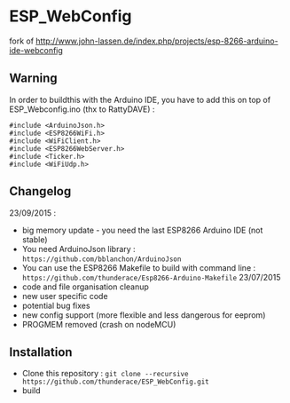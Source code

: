 # ESP_WebConfig
fork of http://www.john-lassen.de/index.php/projects/esp-8266-arduino-ide-webconfig

## Warning
In order to buildthis with the Arduino IDE, you have to add this on top of ESP_Webconfig.ino (thx to  RattyDAVE) :
```
#include <ArduinoJson.h>
#include <ESP8266WiFi.h>
#include <WiFiClient.h>
#include <ESP8266WebServer.h>
#include <Ticker.h>
#include <WiFiUdp.h>
```


## Changelog
23/09/2015 :
  - big memory update - you need the last ESP8266 Arduino IDE (not stable)
  - You need ArduinoJson library : `https://github.com/bblanchon/ArduinoJson`
  - You can use the ESP8266 Makefile to build with command line : `https://github.com/thunderace/Esp8266-Arduino-Makefile`
23/07/2015 
  - code and file organisation cleanup
  - new user specific code
  - potential bug fixes
  - new config support (more flexible and less dangerous for eeprom)
  - PROGMEM removed (crash on nodeMCU) 

## Installation
- Clone this repository : `git clone --recursive https://github.com/thunderace/ESP_WebConfig.git`
- build




